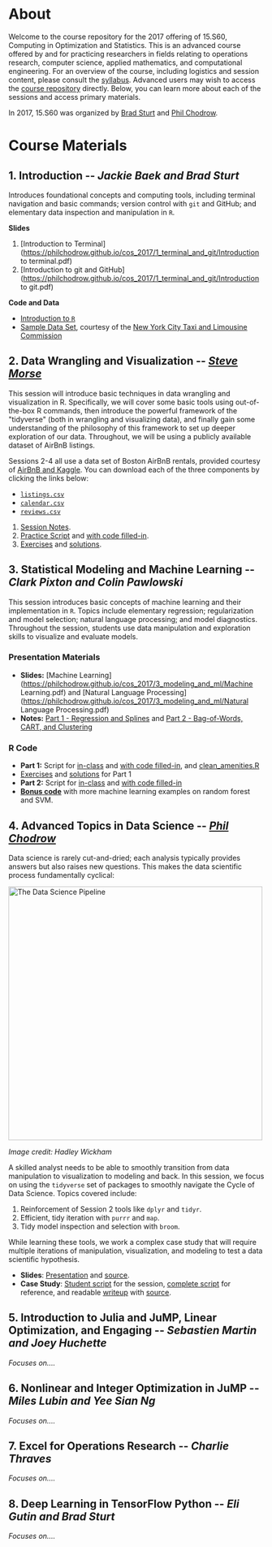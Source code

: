 # About

Welcome to the course repository for the 2017 offering of 15.S60, Computing in Optimization and Statistics. This is an advanced course offered by and for practicing researchers in fields relating to operations research, computer science, applied mathematics, and computational engineering. For an overview of the course, including logistics and session content, please consult the [syllabus](https://philchodrow.github.io/cos_2017/syllabus.pdf). Advanced users may wish to access the [course repository](https://github.com/PhilChodrow/cos_2017) directly. Below, you can learn more about each of the sessions and access primary materials. 

In 2017, 15.S60 was organized by [Brad Sturt](https://github.com/brad-sturt) and [Phil Chodrow](https://philchodrow.github.io/).

# Course Materials

## 1. Introduction -- *Jackie Baek and Brad Sturt*
Introduces foundational concepts and computing tools, including terminal navigation and basic commands; version control with `git` and GitHub; and elementary data inspection and manipulation in `R`. 

**Slides**

1. [Introduction to Terminal](https://philchodrow.github.io/cos_2017/1_terminal_and_git/Introduction to terminal.pdf)
2. [Introduction to git and GitHub](https://philchodrow.github.io/cos_2017/1_terminal_and_git/Introduction to git.pdf)

**Code and Data**

- [Introduction to `R`](https://philchodrow.github.io/cos_2017/1_terminal_and_git/intro.R)
- [Sample Data Set](https://philchodrow.github.io/cos_2017/1_terminal_and_git/taxi_data.csv), courtesy of the [New York City Taxi and Limousine Commission](http://www.nyc.gov/html/tlc/html/about/trip_record_data.shtml)

## 2. Data Wrangling and Visualization -- [*Steve Morse*](http://web.mit.edu/stmorse/www/)
This session will introduce basic techniques in data wrangling and visualization in R.  Specifically, we will cover some basic tools using out-of-the-box R commands, then introduce the powerful framework of the "tidyverse" (both in wrangling and visualizing data), and finally gain some understanding of the philosophy of this framework to set up deeper exploration of our data.  Throughout, we will be using a publicly available dataset of AirBnB listings.

Sessions 2-4 all use a data set of Boston AirBnB rentals, provided courtesy of [AirBnB and Kaggle](https://www.kaggle.com/airbnb/boston). You can download each of the three components by clicking the links below: 

- [`listings.csv`](https://philchodrow.github.io/cos_2017/data/listings.csv)
- [`calendar.csv`](https://philchodrow.github.io/cos_2017/data/calendar.csv)
- [`reviews.csv`](https://philchodrow.github.io/cos_2017/data/reviews.csv)

1. [Session Notes](https://philchodrow.github.io/cos_2017/2_wrangling_and_viz/S2_master.html).
2. [Practice Script](https://philchodrow.github.io/cos_2017/2_wrangling_and_viz/S2_script.R) and [with code filled-in](https://philchodrow.github.io/cos_2017/2_wrangling_and_viz/S2_script_full.R).
3. [Exercises](https://philchodrow.github.io/cos_2017/2_wrangling_and_viz/S2_exercises.R) and [solutions](https://philchodrow.github.io/cos_2017/2_wrangling_and_viz/S2_exercises_solved.R).

## 3. Statistical Modeling and Machine Learning -- *Clark Pixton and Colin Pawlowski*

This session introduces basic concepts of machine learning and their implementation in `R`. Topics include elementary regression; regularization and model selection; natural language processing; and model diagnostics. Throughout the session, students use data manipulation and exploration skills to visualize and evaluate models. 

### Presentation Materials

- **Slides:** [Machine Learning](https://philchodrow.github.io/cos_2017/3_modeling_and_ml/Machine Learning.pdf)
and [Natural Language Processing](https://philchodrow.github.io/cos_2017/3_modeling_and_ml/Natural Language Processing.pdf)
- **Notes:** [Part 1 - Regression and Splines](https://philchodrow.github.io/cos_2017/3_modeling_and_ml/S3_R_script_1.html) and
[Part 2 - Bag-of-Words, CART, and Clustering](https://philchodrow.github.io/cos_2017/3_modeling_and_ml/script_2_complete.html)

### R Code

- **Part 1:** Script for [in-class](https://philchodrow.github.io/cos_2017/3_modeling_and_ml/S3_R_script_1.R)
 and [with code filled-in](https://philchodrow.github.io/cos_2017/3_modeling_and_ml/S3_R_script_1_full.R), and [clean_amenities.R](https://philchodrow.github.io/cos_2017/3_modeling_and_ml/clean_amenities.R)
- [Exercises](https://philchodrow.github.io/cos_2017/3_modeling_and_ml/S3_Exercises_1.R) and [solutions](https://philchodrow.github.io/cos_2017/3_modeling_and_ml/S3_Exercises_1_solved.R) for Part 1
- **Part 2:** Script for [in-class](https://philchodrow.github.io/cos_2017/3_modeling_and_ml/script_2_inclass.R) and [with code filled-in](https://philchodrow.github.io/cos_2017/3_modeling_and_ml/script_2_complete.R)
- [**Bonus code**](https://philchodrow.github.io/cos_2017/3_modeling_and_ml/bonus.R) with more machine learning examples on random forest and SVM.  

## 4. Advanced Topics in Data Science -- [*Phil Chodrow*](https://philchodrow.github.io/)
Data science is rarely cut-and-dried; each analysis typically provides answers but also raises new questions. This makes the data scientific process fundamentally cyclical:

<img src="https://ismayc.github.io/moderndiver-book/images/tidy1.png" alt="The Data Science Pipeline" style="width: 500px;"/>

*Image credit: Hadley Wickham*

A skilled analyst needs to be able to smoothly transition from data manipulation to visualization to modeling and back. In this session, we focus on using the `tidyverse` set of packages to smoothly navigate the Cycle of Data Science. Topics covered include:

1. Reinforcement of Session 2 tools like `dplyr` and `tidyr`.
2. Efficient, tidy iteration with `purrr` and `map`. 
3. Tidy model inspection and selection with `broom`. 

While learning these tools, we work a complex case study that will require multiple iterations of manipulation, visualization, and modeling to test a data scientific hypothesis. 

- **Slides**: [Presentation](https://philchodrow.github.io/cos_2017/4_advanced_topics/slides.Rmd) and [source](https://philchodrow.github.io/cos_2017/4_advanced_topics/slides.html).
- **Case Study**: [Student script](cos_2017/4_advanced_topics/case_study_student.R) for the session, [complete script](cos_2017/4_advanced_topics/case_study_complete.R) for reference, and readable [writeup](https://philchodrow.github.io/cos_2017/4_advanced_topics/notes.html) with [source](https://github.com/PhilChodrow/cos_2017/blob/master/4_advanced_topics/notes.Rmd). 

## 5. Introduction to Julia and JuMP, Linear Optimization, and Engaging -- *Sebastien Martin and Joey Huchette*
*Focuses on....*


## 6. Nonlinear and Integer Optimization in JuMP --  *Miles Lubin and Yee Sian Ng*
*Focuses on....*

## 7. Excel for Operations Research -- *Charlie Thraves*
*Focuses on....*

## 8. Deep Learning in TensorFlow Python -- *Eli Gutin and Brad Sturt*
*Focuses on....*

